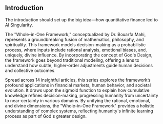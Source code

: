 ## Introduction



The introduction should set up the big idea—how quantitative finance led to AI Singularity.




The "Whole-in-One Framework," conceptualized by Dr. Bouarfa Mahi, represents a groundbreaking fusion of mathematics, philosophy, and spirituality. This framework models decision-making as a probabilistic process, where inputs include rational analysis, emotional biases, and, uniquely, divine influence. By incorporating the concept of God's Design, the framework goes beyond traditional modeling, offering a lens to understand how subtle, higher-order adjustments guide human decisions and collective outcomes.

Spread across 14 insightful articles, this series explores the framework’s profound applications in financial markets, human behavior, and societal evolution. It draws upon the sigmoid function to explain how cumulative knowledge refines decision-making, progressing humanity from uncertainty to near-certainty in various domains. By unifying the rational, emotional, and divine dimensions, the "Whole-in-One Framework" provides a holistic understanding of complex systems, reflecting humanity's infinite learning process as part of God's greater design.